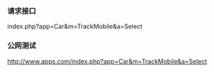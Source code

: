 ### **请求接口**
index.php?app=Car&m=TrackMobile&a=Select



### **公网测试**
http://www.apps.com/index.php?app=Car&m=TrackMobile&a=Select
